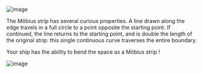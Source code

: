 ![image](https://user-images.githubusercontent.com/83043304/117547615-df71c680-b006-11eb-875d-3f7bed2e3e73.png)


The Möbius strip has several curious properties. A line drawn along the edge travels in a full circle to a point opposite the starting point. If continued, the line returns to the starting point, and is double the length of the original strip: this single continuous curve traverses the entire boundary.

Your ship has the ability to bend the space as a Möbius strip !

![image](https://user-images.githubusercontent.com/83043304/117547580-b4877280-b006-11eb-8cb8-1e93d270413e.png)
